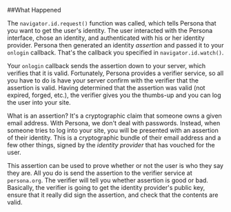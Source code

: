 ##What Happened

The `navigator.id.request()` function was called, which tells Persona
that you want to get the user's identity.  The user interacted with the 
Persona interface, chose an identity, and authenticated with his or her
identity provider.  Persona then generated an identity *assertion* and
passed it to your `onlogin` callback.  That's the callback you specified
in `navigator.id.watch()`.

Your `onlogin` callback sends the assertion down to your server, which
verifies that it is valid.  Fortunately, Persona provides a verifier
service, so all you have to do is have your server confirm with the
verifier that the assertion is valid.  Having determined that the
assertion was valid (not expired, forged, etc.), the verifier gives
you the thumbs-up and you can log the user into your site.

What is an assertion?  It's a cryptographic claim that someone owns a
given email address.  With Persona, we don't deal with passwords.
Instead, when someone tries to log into your site, you will be
presented with an assertion of their identity.  This is a
cryptographic bundle of their email address and a few other things,
signed by the *identity provider* that has vouched for the user.

This assertion can be used to prove whether or not the user is who
they say they are.  All you do is send the assertion to the verifier
service at `persona.org`.  The verifier will tell you whether
assertion is good or bad.  Basically, the verifier is going to get the
identity provider's public key, ensure that it really did sign the
assertion, and check that the contents are valid.

